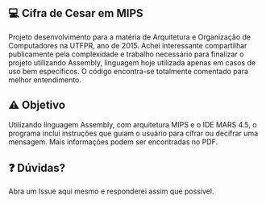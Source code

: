 ## 💻 Cifra de Cesar em MIPS

Projeto desenvolvimento para a matéria de Arquitetura e Organização de Computadores na UTFPR, ano de 2015. Achei interessante compartilhar publicamente pela complexidade e trabalho necessário para finalizar o projeto utilizando Assembly, linguagem hoje utilizada apenas em casos de uso bem específicos. O código encontra-se totalmente comentado para melhor entendimento.

## ⚠️ Objetivo

Utilizando linguagem Assembly, com arquitetura MIPS e o IDE MARS 4.5, o programa inclui instruções que guiam o usuário para cifrar ou decifrar uma mensagem. Mais informações podem ser encontradas no PDF.

## ❓ Dúvidas?

Abra um Issue aqui mesmo e responderei assim que possível.
